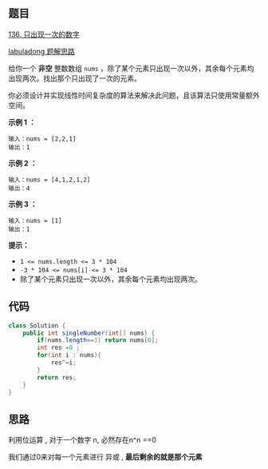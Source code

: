## 题目

[136. 只出现一次的数字](https://leetcode.cn/problems/single-number/)

[labuladong 题解](https://labuladong.github.io/article/slug.html?slug=single-number)[思路](https://leetcode.cn/problems/single-number/description/?envType=daily-question&envId=2023-10-14#)

给你一个 **非空** 整数数组 `nums` ，除了某个元素只出现一次以外，其余每个元素均出现两次。找出那个只出现了一次的元素。

你必须设计并实现线性时间复杂度的算法来解决此问题，且该算法只使用常量额外空间。



**示例 1 ：**

```
输入：nums = [2,2,1]
输出：1
```

**示例 2 ：**

```
输入：nums = [4,1,2,1,2]
输出：4
```

**示例 3 ：**

```
输入：nums = [1]
输出：1
```

 

**提示：**

- `1 <= nums.length <= 3 * 104`
- `-3 * 104 <= nums[i] <= 3 * 104`
- 除了某个元素只出现一次以外，其余每个元素均出现两次。

## 代码

```java
class Solution {
    public int singleNumber(int[] nums) {
        if(nums.length==1) return nums[0];
        int res =0 ;
        for(int i : nums){
            res^=i;
        }
        return res;
    }
}
```

## 思路

利用位运算 , 对于一个数字 n, 必然存在n^n ==0

我们通过0来对每一个元素进行 异或 ,  **最后剩余的就是那个元素**